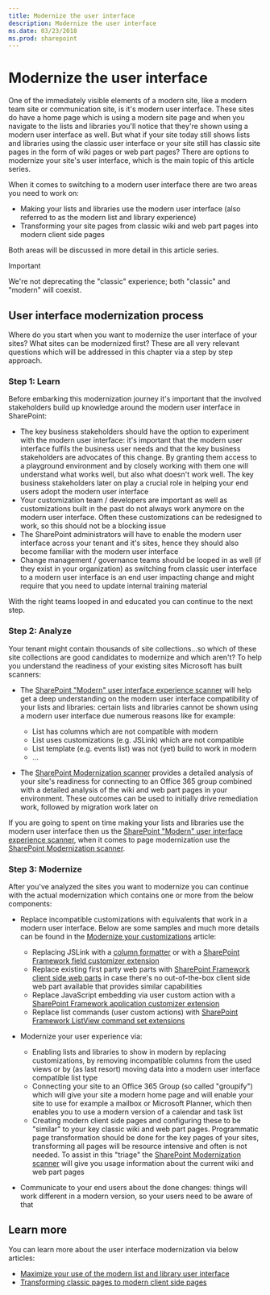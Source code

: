 ```yaml
---
title: Modernize the user interface
description: Modernize the user interface
ms.date: 03/23/2018
ms.prod: sharepoint
---
```


# Modernize the user interface

One of the immediately visible elements of a modern site, like a modern team site or communication site, is it's modern user interface. These sites do have a home page which is using a modern site page and when you navigate to the lists and libraries you'll notice that they're shown using a modern user interface as well. But what if your site today still shows lists and libraries using the classic user interface or your site still has classic site pages in the form of wiki pages or web part pages? There are options to modernize your site's user interface, which is the main topic of this article series.

When it comes to switching to a modern user interface there are two areas you need to work on:
 
- Making your lists and libraries use the modern user interface (also referred to as the modern list and library experience)
- Transforming your site pages from classic wiki and web part pages into modern client side pages

Both areas will be discussed in more detail in this article series.

> [!IMPORTANT]
> We're not deprecating the "classic" experience; both "classic" and "modern" will coexist.

## User interface modernization process

Where do you start when you want to modernize the user interface of your sites? What sites can be modernized first? These are all very relevant questions which will be addressed in this chapter via a step by step approach.

### Step 1: Learn

Before embarking this modernization journey it's important that the involved stakeholders build up knowledge around the modern user interface in SharePoint:

- The key business stakeholders should have the option to experiment with the modern user interface: it's important that the modern user interface fulfils the business user needs and that the key business stakeholders are advocates of this change. By granting them access to a playground environment and by closely working with them one will understand what works well, but also what doesn't work well. The key business stakeholders later on play a crucial role in helping your end users adopt the modern user interface
- Your customization team / developers are important as well as customizations built in the past do not always work anymore on the modern user interface. Often these customizations can be redesigned to work, so this should not be a blocking issue
- The SharePoint administrators will have to enable the modern user interface across your tenant and it's sites, hence they should also become familiar with the modern user interface
- Change management / governance teams should be looped in as well (if they exist in your organization) as switching from classic user interface to a modern user interface is an end user impacting change and might require that you need to update internal training material

With the right teams looped in and educated you can continue to the next step.

### Step 2: Analyze

Your tenant might contain thousands of site collections...so which of these site collections are good candidates to modernize and which aren't? To help you understand the readiness of your existing sites Microsoft has built scanners:

- The [SharePoint "Modern" user interface experience scanner](https://github.com/SharePoint/PnP-Tools/tree/master/Solutions/SharePoint.UIExperience.Scanner) will help get a deep understanding on the modern user interface compatibility of your lists and libraries: certain lists and libraries cannot be shown using a modern user interface due numerous reasons like for example:

  - List has columns which are not compatible with modern
  - List uses customizations (e.g. JSLink) which are not compatible
  - List template (e.g. events list) was not (yet) build to work in modern
  - ...

- The [SharePoint Modernization scanner](https://github.com/SharePoint/PnP-Tools/tree/master/Solutions/SharePoint.Modernization) provides a detailed analysis of your site's readiness for connecting to an Office 365 group combined with a detailed analysis of the wiki and web part pages in your environment. These outcomes can be used to initially drive remediation work, followed by migration work later on

If you are going to spent on time making your lists and libraries use the modern user interface then us the [SharePoint "Modern" user interface experience scanner](https://github.com/SharePoint/PnP-Tools/tree/master/Solutions/SharePoint.UIExperience.Scanner), when it comes to page modernization use the [SharePoint Modernization scanner](https://github.com/SharePoint/PnP-Tools/tree/master/Solutions/SharePoint.Modernization).

### Step 3: Modernize

After you've analyzed the sites you want to modernize you can continue with the actual modernization which contains one or more from the below components:

- Replace incompatible customizations with equivalents that work in a modern user interface. Below are some samples and much more details can be found in the [Modernize your customizations](modernize-customizations.md) article:

  - Replacing JSLink with a [column formatter](https://docs.microsoft.com/en-us/sharepoint/dev/declarative-customization/column-formatting) or with a [SharePoint Framework field customizer extension](https://docs.microsoft.com/en-us/sharepoint/dev/spfx/extensions/get-started/building-simple-field-customizer)
  - Replace existing first party web parts with [SharePoint Framework client side web parts](https://docs.microsoft.com/en-us/sharepoint/dev/spfx/web-parts/overview-client-side-web-parts) in case there's no out-of-the-box client side web part available that provides similar capabilities
  - Replace JavaScript embedding via user custom action with a [SharePoint Framework application customizer extension](https://docs.microsoft.com/en-us/sharepoint/dev/spfx/extensions/get-started/build-a-hello-world-extension)
  - Replace list commands (user custom actions) with [SharePoint Framework ListView command set extensions](https://docs.microsoft.com/en-us/sharepoint/dev/spfx/extensions/get-started/building-simple-cmdset-with-dialog-api)

- Modernize your user experience via:

  - Enabling lists and libraries to show in modern by replacing customizations, by removing incompatible columns from the used views or by (as last resort) moving data into a modern user interface compatible list type
  - Connecting your site to an Office 365 Group (so called "groupify") which will give your site a modern home page and will enable your site to use for example a mailbox or Microsoft Planner, which then enables you to use a modern version of a calendar and task list
  - Creating modern client side pages and configuring these to be "similar" to your key classic wiki and web part pages. Programmatic page transformation should be done for the key pages of your sites, transforming all pages will be resource intensive and often is not needed. To assist in this "triage" the [SharePoint Modernization scanner](https://github.com/SharePoint/PnP-Tools/tree/master/Solutions/SharePoint.Modernization) will give you usage information about the current wiki and web part pages

- Communicate to your end users about the done changes: things will work different in a modern version, so your users need to be aware of that

## Learn more

You can learn more about the user interface modernization via below articles:

- [Maximize your use of the modern list and library user interface](modernize-userinterface-lists-and-libraries.md)
- [Transforming classic pages to modern client side pages](modernize-userinterface-lists-and-libraries.md)
